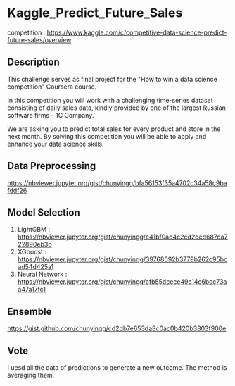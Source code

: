 # Kaggle_Predict_Future_Sales
competition : https://www.kaggle.com/c/competitive-data-science-predict-future-sales/overview
## Description
This challenge serves as final project for the "How to win a data science competition" Coursera course.

In this competition you will work with a challenging time-series dataset consisting of daily sales data, kindly provided by one of the largest Russian software firms - 1C Company. 

We are asking you to predict total sales for every product and store in the next month. By solving this competition you will be able to apply and enhance your data science skills.


## Data Preprocessing
https://nbviewer.jupyter.org/gist/chunyingg/bfa56153f35a4702c34a58c9bafddf26
## Model Selection
  1. LightGBM : https://nbviewer.jupyter.org/gist/chunyingg/e41bf0ad4c2cd2ded687da722890eb3b
  2. XGboost : https://nbviewer.jupyter.org/gist/chunyingg/39768692b3779b262c95bcad54d425a1
  3. Neural Network : https://nbviewer.jupyter.org/gist/chunyingg/afb55dcece49c14c6bcc73aa47a17fc1
## Ensemble
https://gist.github.com/chunyingg/cd2db7e653da8c0ac0b420b3803f900e
## Vote
I uesd all the data of predictions to generate a new outcome. The method is averaging them.
